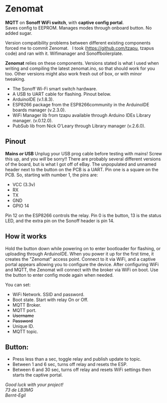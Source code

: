 # Zenomat
__MQTT__ on __Sonoff WiFi switch__, with __captive config portal__.  
Saves config to EEPROM. Manages modes through onboard button. No added sugar.  

Version compatibility problems between different existing components forced me to commit Zenomat.  
I took (https://github.com/tzapu, tzapus code) and ran with it. Wifimanager and Sonoffboilerplate. 


__Zenomat__ relies on these components. Versions stated is what I used when writing and compiling the latest zenomat.ino, so that should work for you too. Other versions might also work fresh out of box, or with minor tweaking.
 * The Sonoff Wi-Fi smart switch hardware.
 * A USB to UART cable for flashing. Pinout below.
 * ArduinoIDE (v.1.8.3).
 * ESP8266 package from the ESP8266community in the ArduinoIDE boards manager (v.2.3.0).
 * WiFi Manager lib from tzapu available through Arduino IDEs Library manager. (v.0.12.0).
 * PubSub lib from Nick O'Leary through Library manager (v.2.6.0).


## Pinout
__Mains *or* USB__ Unplug your USB prog cable before testing with mains! Screw this up, and you *will* be sorry!!
There are probably several different versions of the board, but is what I got off of eBay. The unpopulated and unnamed header next to the button on the PCB is a UART. Pin one is a square on the PCB. So, starting with number 1, the pins are:
 * VCC (3.3v)
 * RX
 * TX
 * GND
 * GPIO 14

Pin 12 on the ESP8266 controls the relay. Pin 0 is the button, 13 is the status LED, and the extra pin on the Sonoff header is pin 14.


## How it works
Hold the button down while powering on to enter bootloader for flashing, or uploading through ArduinoIDE. When you power it up for the first time, it creates the "Zenomat" access point. Connect to it via WiFi, and a captive portal appears allowing you to configure the device. After configuring WiFi and MQTT, the Zenomat will connect with the broker via WiFi on boot. Use the button to enter config mode again when needed.

You can set:
 * WiFi Network. SSID and password.
 * Boot state. Start with relay On or Off.
 * MQTT Broker.
 * MQTT port.
 * ~~Username~~
 * ~~Password~~
 * Unique ID.
 * MQTT topic.
 
 ## Button:
  * Press less than a sec, toggle relay and publish update to topic.
  * Between 1 and 6 sec, turns off relay and resets the ESP.
  * Between 6 and 30 sec, turns off relay and resets WiFi settings then starts the captive portal.  



*Good luck with your project!  
73 de LB3MG  
Bernt-Egil*

